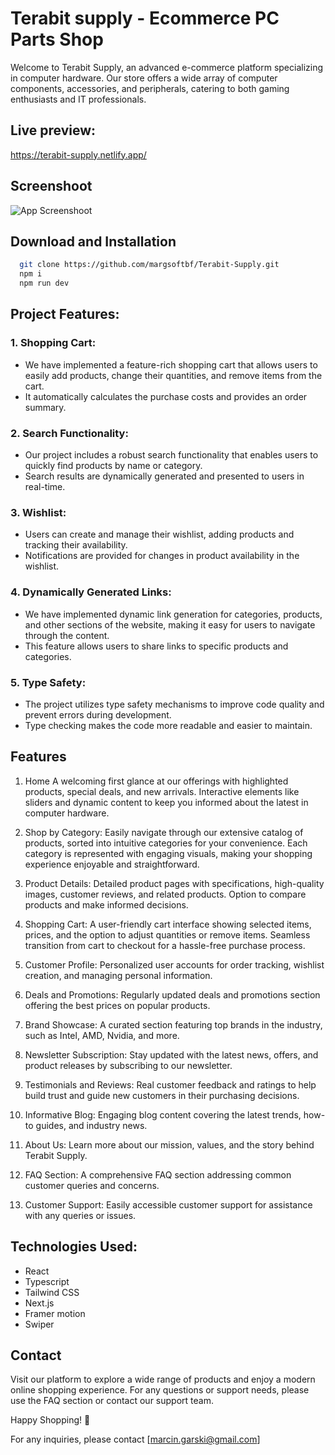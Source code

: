 # Terabit supply - Ecommerce PC Parts Shop

Welcome to Terabit Supply, an advanced e-commerce platform specializing in computer hardware. Our store offers a wide array of computer components, accessories, and peripherals, catering to both gaming enthusiasts and IT professionals.

## Live preview:

https://terabit-supply.netlify.app/

## Screenshoot

![App Screenshoot](https://margsoftbf.github.io/Portfolio/assets/AdminDashboard.webp)

## Download and Installation

```bash
  git clone https://github.com/margsoftbf/Terabit-Supply.git
  npm i
  npm run dev
```
## Project Features:

### 1. Shopping Cart:
- We have implemented a feature-rich shopping cart that allows users to easily add products, change their quantities, and remove items from the cart.
- It automatically calculates the purchase costs and provides an order summary.

### 2. Search Functionality:
- Our project includes a robust search functionality that enables users to quickly find products by name or category.
- Search results are dynamically generated and presented to users in real-time.

### 3. Wishlist:
- Users can create and manage their wishlist, adding products and tracking their availability.
- Notifications are provided for changes in product availability in the wishlist.

### 4. Dynamically Generated Links:
- We have implemented dynamic link generation for categories, products, and other sections of the website, making it easy for users to navigate through the content.
- This feature allows users to share links to specific products and categories.

### 5. Type Safety:
- The project utilizes type safety mechanisms to improve code quality and prevent errors during development.
- Type checking makes the code more readable and easier to maintain.


## Features

1. Home
A welcoming first glance at our offerings with highlighted products, special deals, and new arrivals.
Interactive elements like sliders and dynamic content to keep you informed about the latest in computer hardware.

2. Shop by Category:
Easily navigate through our extensive catalog of products, sorted into intuitive categories for your convenience.
Each category is represented with engaging visuals, making your shopping experience enjoyable and straightforward.

3. Product Details:
Detailed product pages with specifications, high-quality images, customer reviews, and related products.
Option to compare products and make informed decisions.

4. Shopping Cart:
A user-friendly cart interface showing selected items, prices, and the option to adjust quantities or remove items.
Seamless transition from cart to checkout for a hassle-free purchase process.

5. Customer Profile:
Personalized user accounts for order tracking, wishlist creation, and managing personal information.

6. Deals and Promotions:
Regularly updated deals and promotions section offering the best prices on popular products.

7. Brand Showcase:
A curated section featuring top brands in the industry, such as Intel, AMD, Nvidia, and more.

8. Newsletter Subscription:
Stay updated with the latest news, offers, and product releases by subscribing to our newsletter.

9. Testimonials and Reviews:
Real customer feedback and ratings to help build trust and guide new customers in their purchasing decisions.

10. Informative Blog:
Engaging blog content covering the latest trends, how-to guides, and industry news.

11. About Us:
Learn more about our mission, values, and the story behind Terabit Supply.

12. FAQ Section:
A comprehensive FAQ section addressing common customer queries and concerns.

13. Customer Support:
Easily accessible customer support for assistance with any queries or issues.

## Technologies Used:

- React
- Typescript
- Tailwind CSS
- Next.js
- Framer motion
- Swiper

## Contact

Visit our platform to explore a wide range of products and enjoy a modern online shopping experience. For any questions or support needs, please use the FAQ section or contact our support team.

Happy Shopping! 🚀

For any inquiries, please contact [marcin.garski@gmail.com]
